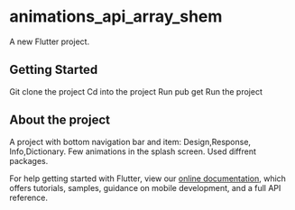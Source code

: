# animations_api_array_shem

A new Flutter project.

## Getting Started

Git clone the project
Cd into the project
Run pub get
Run the project

## About the project
A project with bottom navigation bar and item: Design,Response, Info,Dictionary.
Few animations in the splash screen.
Used diffrent packages.

For help getting started with Flutter, view our
[online documentation](https://flutter.dev/docs), which offers tutorials,
samples, guidance on mobile development, and a full API reference.

